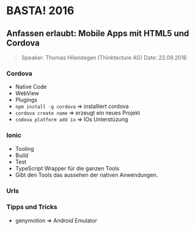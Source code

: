 # BASTA! 2016 #

## Anfassen erlaubt: Mobile Apps mit HTML5 und Cordova ##

> Speaker: Thomas Hilendegen (Thinktecture AG)
> Date: 22.09.2016

### Cordova ###

- Native Code
- WebView
- Plugings
- `npm install -g cordova` => installiert cordova
- `cordova create name` => erzeugt ein neues Projekt
- `codova platform add io` => IOs Unterstüzung


### Ionic ### 

- Tooling
- Build
- Test
- TypeScript Wrapper für die ganzen Tools
- Gibt den Tools das aussehen der nativen Anwendungen.


### Urls ###



### Tipps und Tricks ###

- genymotion => Android Emulator